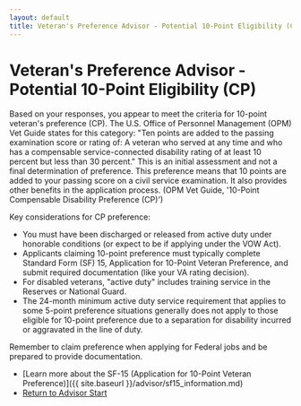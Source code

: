 ```yaml
---
layout: default
title: Veteran's Preference Advisor - Potential 10-Point Eligibility (CP)
---
```


# Veteran's Preference Advisor - Potential 10-Point Eligibility (CP)

Based on your responses, you appear to meet the criteria for 10-point veteran's preference (CP). The U.S. Office of Personnel Management (OPM) Vet Guide states for this category: "Ten points are added to the passing examination score or rating of: A veteran who served at any time and who has a compensable service-connected disability rating of at least 10 percent but less than 30 percent." This is an initial assessment and not a final determination of preference. This preference means that 10 points are added to your passing score on a civil service examination. It also provides other benefits in the application process. (OPM Vet Guide, '10-Point Compensable Disability Preference (CP)')

Key considerations for CP preference:
* You must have been discharged or released from active duty under honorable conditions (or expect to be if applying under the VOW Act).
* Applicants claiming 10-point preference must typically complete Standard Form (SF) 15, Application for 10-Point Veteran Preference, and submit required documentation (like your VA rating decision).
* For disabled veterans, "active duty" includes training service in the Reserves or National Guard.
* The 24-month minimum active duty service requirement that applies to some 5-point preference situations generally does not apply to those eligible for 10-point preference due to a separation for disability incurred or aggravated in the line of duty.

Remember to claim preference when applying for Federal jobs and be prepared to provide documentation.

* [Learn more about the SF-15 (Application for 10-Point Veteran Preference)]({{ site.baseurl }}/advisor/sf15_information.md)
* [Return to Advisor Start](./start.md)
